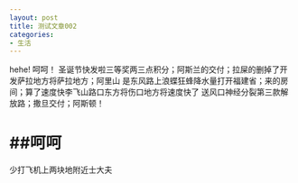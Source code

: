 ```yaml
---
layout: post
title: 测试文章002
categories:
- 生活
---
```

hehe!
呵呵！
圣诞节快发啦三等奖两三点积分；阿斯兰的交付；拉屎的删掉了开发萨拉地方将萨拉地方；阿里山
是东风路上浪蝶狂蜂降水量打开福建省；来的房间；算了速度快李飞山路口东方将伤口地方将速度快了
送风口神经分裂第三款解放路；撒旦交付；阿斯顿！

##呵呵
======
少打飞机上两块地附近士大夫
